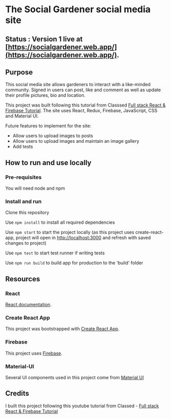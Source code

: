 # The Social Gardener social media site 
## Status : Version 1 live at [https://socialgardener.web.app/](https://socialgardener.web.app/).

## Purpose
This social media site allows gardeners to interact with a like-minded community.
Signed in users can post, like and comment as well as update their profile pictures, bio and location.

This project was built following this tutorial from Classsed [Full stack React & Firebase Tutorial](https://www.youtube.com/watch?v=m_u6P5k0vP0).
The site uses React, Redux, Firebase, JavaScript, CSS and Material UI.

Future features to implement for the site:
- Allow users to upload images to posts
- Allow users to upload images and maintain an image gallery
- Add tests

## How to run and use locally
### Pre-requisites
You will need node and npm

### Install and run
Clone this repository

Use `npm install` to install all required dependencies

Use `npm start` to start the project locally (as this project uses create-react-app, project will open in [http://localhost:3000](http://localhost:3000) and refresh with saved changes to project)

Use `npm test` to start test runner if writing tests

Use `npm run build` to build app for production to the 'build' folder

## Resources
### React
[React documentation](https://reactjs.org/).

### Create React App
This project was bootstrapped with [Create React App](https://github.com/facebook/create-react-app).

### Firebase
This project uses [Firebase](https://firebase.google.com/docs).

### Material-UI
Several UI components used in this project come from [Material UI](https://material-ui.com/)

## Credits
I built this project following this youtube tutorial from Classed - [Full stack React & Firebase Tutorial](https://www.youtube.com/watch?v=m_u6P5k0vP0)


